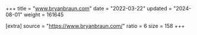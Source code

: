 +++
title = "www.bryanbraun.com"
date = "2022-03-22"
updated = "2024-08-01"
weight = 161645

[extra]
source = "https://www.bryanbraun.com/"
ratio = 6
size = 158
+++
